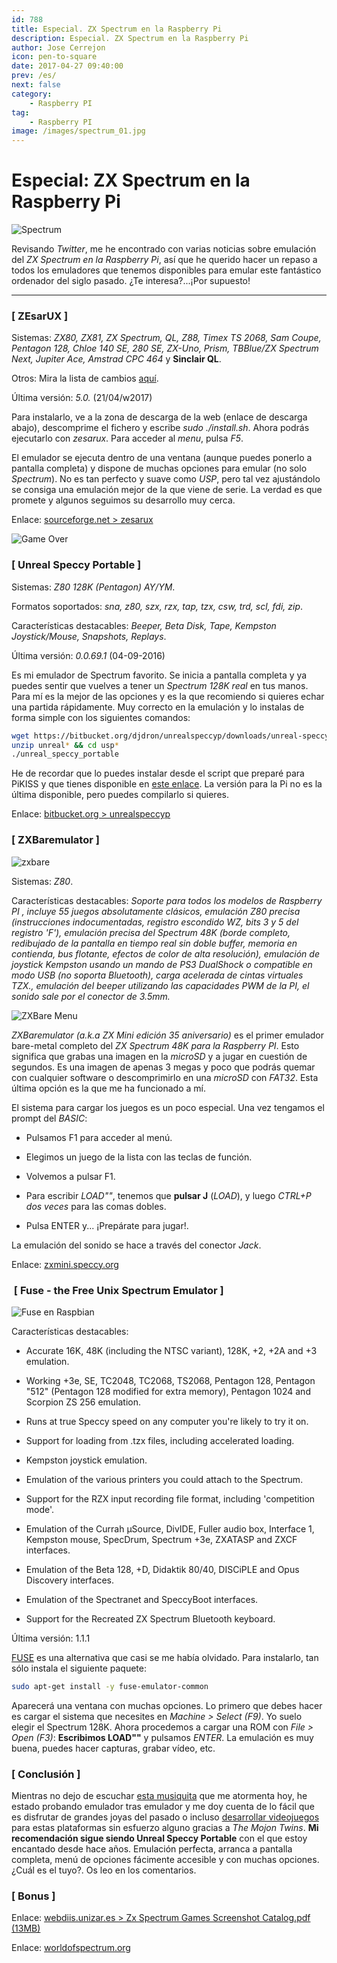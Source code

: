 ```yaml
---
id: 788
title: Especial. ZX Spectrum en la Raspberry Pi
description: Especial. ZX Spectrum en la Raspberry Pi
author: Jose Cerrejon
icon: pen-to-square
date: 2017-04-27 09:40:00
prev: /es/
next: false
category:
    - Raspberry PI
tag:
    - Raspberry PI
image: /images/spectrum_01.jpg
---
```


# Especial: ZX Spectrum en la Raspberry Pi

![Spectrum](/images/spectrum_01.jpg)

Revisando _Twitter_, me he encontrado con varias noticias sobre emulación del _ZX Spectrum en la Raspberry Pi_, así que he querido hacer un repaso a todos los emuladores que tenemos disponibles para emular este fantástico ordenador del siglo pasado. ¿Te interesa?...¡Por supuesto!

---

### [ ZEsarUX ]

Sistemas: _ZX80, ZX81, ZX Spectrum, QL, Z88, Timex TS 2068, Sam Coupe, Pentagon 128, Chloe 140 SE, 280 SE, ZX-Uno, Prism, TBBlue/ZX Spectrum Next, Jupiter Ace, Amstrad CPC 464_ y **Sinclair QL**.

Otros: Mira la lista de cambios [aquí](https://sourceforge.net/projects/zesarux/files/ZEsarUX-5.0/).

Última versión: _5.0._ (21/04/w2017)

Para instalarlo, ve a la zona de descarga de la web (enlace de descarga abajo), descomprime el fichero y escribe _sudo ./install.sh_. Ahora podrás ejecutarlo con _zesarux_. Para acceder al _menu_, pulsa _F5_.

El emulador se ejecuta dentro de una ventana (aunque puedes ponerlo a pantalla completa) y dispone de muchas opciones para emular (no solo _Spectrum_). No es tan perfecto y suave como _USP_, pero tal vez ajustándolo se consiga una emulación mejor de la que viene de serie. La verdad es que promete y algunos seguimos su desarrollo muy cerca.

Enlace: [sourceforge.net > zesarux](https://sourceforge.net/projects/zesarux/files/ZEsarUX-5.0/)

![Game Over](/images/2017/04/gover.jpg)

### [ Unreal Speccy Portable ]

Sistemas: _Z80 128K (Pentagon) AY/YM_.

Formatos soportados: _sna, z80, szx, rzx, tap, tzx, csw, trd, scl, fdi, zip_.

Características destacables: _Beeper, Beta Disk, Tape, Kempston Joystick/Mouse, Snapshots, Replays_.

Última versión: _0.0.69.1_ (04-09-2016)

Es mi emulador de Spectrum favorito. Se inicia a pantalla completa y ya puedes sentir que vuelves a tener un _Spectrum 128K real_ en tus manos. Para mí es la mejor de las opciones y es la que recomiendo si quieres echar una partida rápidamente. Muy correcto en la emulación y lo instalas de forma simple con los siguientes comandos:

```bash
wget https://bitbucket.org/djdron/unrealspeccyp/downloads/unreal-speccy-portable_0.0.69.1_rpi_jessie.zip
unzip unreal* && cd usp*
./unreal_speccy_portable
```

He de recordar que lo puedes instalar desde el script que preparé para PiKISS y que tienes disponible en [este enlace](https://github.com/jmcerrejon/PiKISS/blob/master/scripts/emus/speccy.sh). La versión para la Pi no es la última disponible, pero puedes compilarlo si quieres.

Enlace: [bitbucket.org > unrealspeccyp](https://bitbucket.org/djdron/unrealspeccyp/downloads/)

### [ ZXBaremulator ]

![zxbare](/images/2017/04/zxbare.jpg)

Sistemas: _Z80_.

Características destacables: _Soporte para todos los modelos de Raspberry PI , incluye 55 juegos absolutamente clásicos, emulación Z80 precisa (instrucciones indocumentadas, registro escondido WZ, bits 3 y 5 del registro 'F'), emulación precisa del Spectrum 48K (borde completo, redibujado de la pantalla en tiempo real sin doble buffer, memoria en contienda, bus flotante, efectos de color de alta resolución), emulación de joystick Kempston usando un mando de PS3 DualShock o compatible en modo USB (no soporta Bluetooth), carga acelerada de cintas virtuales TZX., emulación del beeper utilizando las capacidades PWM de la PI, el sonido sale por el conector de 3.5mm._

![ZXBare Menu](/images/2017/04/zxbare_menu.jpg)

_ZXBaremulator (a.k.a ZX Mini edición 35 aniversario)_ es el primer emulador bare-metal completo del _ZX Spectrum 48K para la Raspberry PI_. Esto significa que grabas una imagen en la _microSD_ y a jugar en cuestión de segundos. Es una imagen de apenas 3 megas y poco que podrás quemar con cualquier software o descomprimirlo en una _microSD_ con _FAT32_. Esta última opción es la que me ha funcionado a mí.

El sistema para cargar los juegos es un poco especial. Una vez tengamos el prompt del _BASIC_:

-   Pulsamos F1 para acceder al menú.

-   Elegimos un juego de la lista con las teclas de función.

-   Volvemos a pulsar F1.

-   Para escribir _LOAD""_, tenemos que **pulsar J** (_LOAD_), y luego _CTRL+P dos veces_ para las comas dobles.

-   Pulsa ENTER y... ¡Prepárate para jugar!.

La emulación del sonido se hace a través del conector _Jack_.

Enlace: [zxmini.speccy.org](https://zxmini.speccy.org/)

###  [ Fuse - the Free Unix Spectrum Emulator ]

![Fuse en Raspbian](/images/2017/04/fuse_emulator.jpg "Fuse en Raspbian")

Características destacables:

-   Accurate 16K, 48K (including the NTSC variant), 128K, +2, +2A and +3 emulation.

-   Working +3e, SE, TC2048, TC2068, TS2068, Pentagon 128, Pentagon "512" (Pentagon 128 modified for extra memory), Pentagon 1024 and Scorpion ZS 256 emulation.

-   Runs at true Speccy speed on any computer you're likely to try it on.

-   Support for loading from .tzx files, including accelerated loading.

-   Kempston joystick emulation.

-   Emulation of the various printers you could attach to the Spectrum.

-   Support for the RZX input recording file format, including 'competition mode'.

-   Emulation of the Currah μSource, DivIDE, Fuller audio box, Interface 1, Kempston mouse, SpecDrum, Spectrum +3e, ZXATASP and ZXCF interfaces.

-   Emulation of the Beta 128, +D, Didaktik 80/40, DISCiPLE and Opus Discovery interfaces.

-   Emulation of the Spectranet and SpeccyBoot interfaces.

-   Support for the Recreated ZX Spectrum Bluetooth keyboard.

Última versión: 1.1.1

[FUSE](https://fuse-emulator.sourceforge.net/) es una alternativa que casi se me había olvidado. Para instalarlo, tan sólo instala el siguiente paquete:

```bash
sudo apt-get install -y fuse-emulator-common
```

Aparecerá una ventana con muchas opciones. Lo primero que debes hacer es cargar el sistema que necesites en _Machine > Select (F9)_. Yo suelo elegir el Spectrum 128K. Ahora procedemos a cargar una ROM con _File > Open (F3)_: **Escribimos LOAD""** y pulsamos _ENTER_. La emulación es muy buena, puedes hacer capturas, grabar vídeo, etc.

### [ Conclusión ]

Mientras no dejo de escuchar [esta musiquita](https://www.youtube.com/watch?v=D-8N1flZw-Y) que me atormenta hoy, he estado probando emulador tras emulador y me doy cuenta de lo fácil que es disfrutar de grandes joyas del pasado o incluso [desarrollar videojuegos](https://www.mojontwins.com/juegos_mojonos/la-churrera/) para estas plataformas sin esfuerzo alguno gracias a _The Mojon Twins_. **Mi recomendación sigue siendo Unreal Speccy Portable** con el que estoy encantado desde hace años. Emulación perfecta, arranca a pantalla completa, menú de opciones fácimente accesible y con muchas opciones. ¿Cuál es el tuyo?. Os leo en los comentarios.

### [ Bonus ]

Enlace: [webdiis.unizar.es > Zx Spectrum Games Screenshot Catalog.pdf (13MB)](<https://webdiis.unizar.es/asignaturas/videojuegos/Anexo/Ficheros%20presentacion/!!(Ebook)%20Zx%20Spectrum%20Games%20Screenshot%20Catalog%20(6000%20Color%20Screenshots%20Of%20Sinclair%20Zx%20Spectrum%20Games%20405%20Pages).pdf>)

Enlace: [worldofspectrum.org](https://www.worldofspectrum.org/)
